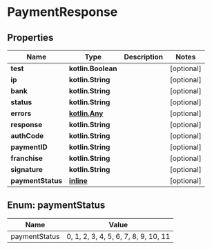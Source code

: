 
# PaymentResponse

## Properties
| Name | Type | Description | Notes |
| ------------ | ------------- | ------------- | ------------- |
| **test** | **kotlin.Boolean** |  |  [optional] |
| **ip** | **kotlin.String** |  |  [optional] |
| **bank** | **kotlin.String** |  |  [optional] |
| **status** | **kotlin.String** |  |  [optional] |
| **errors** | [**kotlin.Any**](.md) |  |  [optional] |
| **response** | **kotlin.String** |  |  [optional] |
| **authCode** | **kotlin.String** |  |  [optional] |
| **paymentID** | **kotlin.String** |  |  [optional] |
| **franchise** | **kotlin.String** |  |  [optional] |
| **signature** | **kotlin.String** |  |  [optional] |
| **paymentStatus** | [**inline**](#PaymentStatus) |  |  [optional] |


<a id="PaymentStatus"></a>
## Enum: paymentStatus
| Name | Value |
| ---- | ----- |
| paymentStatus | 0, 1, 2, 3, 4, 5, 6, 7, 8, 9, 10, 11 |



